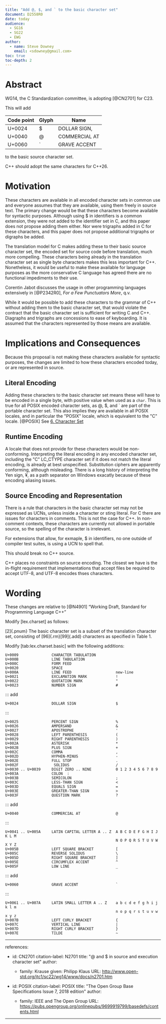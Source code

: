 ```yaml
---
title: "Add @, $, and ` to the basic character set"
document: D2558R0
date: today
audience:
  - SG16
  - SG22
  - EWG
author:
  - name: Steve Downey
    email: <sdowney@gmail.com>
toc: true
toc-depth: 2
---
```


# Abstract
WG14, the C Standardization committee, is adopting [@CN2701] for C23.

This will add

| Code point | Glyph | Name          |
|------------|-------|---------------|
| U+0024     | $     | DOLLAR SIGN,  |
| U+0040     | @     | COMMERCIAL AT |
| U+0060     | `     | GRAVE ACCENT  |


to the basic source character set.

C++ should adopt the same characters for C++26.

# Motivation
These characters are available in all encoded character sets in common use and everyone assumes that they are available, using them freely in source text. The primary change would be that these characters become available for syntactic purposes. Although using $ in identifiers is a common extension, they were not added to the identifier set in C, and this paper does not propose adding them either. Nor were trigraphs added in C for these characters, and this paper does not propose additional trigraphs or digraphs be added.

The translation model for C makes adding these to their basic source character set, the encoded set for source code before translation, much more compelling. These characters being already in the translation character set as single byte characters makes this less important for C++. Nonetheless, it would be useful to make these available for language purposes as the more conservative C language has agreed there are no functional impediments to their use.

Corentin Jabot discusses the usage in other programming languages extensively in [@P2342R0], _For a Few Punctuators More_, q.v.

While it would be possible to add these characters to the grammar of C++ without adding them to the basic character set, that would violate the contract that the basic character set is sufficient for writing C and C++. Diagraphs and trigraphs are concessions to ease of keyboarding. It is assumed that the characters represented by those means are available.

# Implications and Consequences

Because this proposal is not making these characters available for syntactic purposes, the changes are limited to how these characters encoded today, or are represented in source.

## Literal Encoding
Adding these characters to the basic character set means these will have to be encoded in a single byte, with positive value when used as a `char`. This is true for all POSIX encoded character sets, as @, $, and ` are part of the portable character set. This also implies they are available in all POSIX locales, and in particular the "POSIX" locale, which is equivalent to the "C" locale. [@POSIX]
See [6. Character Set](https://pubs.opengroup.org/onlinepubs/9699919799/basedefs/V1_chap06.html "6. Character Set")

## Runtime Encoding
A locale that does not provide for these characters would be non-conforming. Interpreting the literal encoding in any encoded character set, including the "C" LC_CTYPE character set if it does not match the literal encoding, is already at best unspecified. Substitution ciphers are apparently conforming, although misleading. There is a long history of interpreting the Yen sign, ¥, as a path separator on Windows exacatly because of these encoding aliasing issues.

## Source Encoding and Representation
There is a rule that characters in the basic character set may not be expressed as UCNs, unless inside a character or sting literal. For C there are issues for characters in comments. This is not the case for C++. In non-comment contexts, these characters are currently not allowed in portable source, so the spelling of the character is irrelevant.

For extensions that allow, for exmaple, $ in identifiers, no one outside of compiler test suites, is using a UCN to spell that.

This should break no C++ source.

C++ places no constraints on source encoding. The closest we have is the in-flight requirement that implementations that accept files be required to accept UTF-8, and UTF-8 encodes thses characters.


# Wording

These changes are relative to [@N4901] “Working Draft, Standard for Programming Language C++”

Modify [lex.charset] as follows:

[2]{.pnum} The basic character set is a subset of the translation character set, consisting of [96]{.rm}[99]{.add} characters as specified in Table 1.

Modify [tab:lex.charset.basic] with the following additions:

~~~
U+0009               CHARACTER TABULATION
U+000B               LINE TABULATION
U+000C               FORM FEED
U+0020               SPACE
U+000A               LINE FEED                    new-line
U+0021               EXCLAMATION MARK             !
U+0022               QUOTATION MARK               "
U+0023               NUMBER SIGN                  #
~~~
::: add
~~~
U+0024               DOLLAR SIGN                  $
~~~
:::
~~~
U+0025               PERCENT SIGN                 %
U+0026               AMPERSAND                    &
U+0027               APOSTROPHE                   '
U+0028               LEFT PARENTHESIS             (
U+0029               RIGHT PARENTHESIS            )
U+002A               ASTERISK                     *
U+002B               PLUS SIGN	                  +
U+002C               COMMA		                  ,
U+002D               HYPHEN-MINUS	              -
U+002E               FULL STOP	                  .
U+002F                SOLIDUS		              /
U+0030 .. U+0039     DIGIT ZERO .. NINE           0 1 2 3 4 5 6 7 8 9
U+003A               COLON	:
U+003B               SEMICOLON	                  ;
U+003C               LESS-THAN SIGN	              <
U+003D               EQUALS SIGN                  =
U+003E               GREATER-THAN SIGN            >
U+003F               QUESTION MARK                ?
~~~
::: add
~~~
U+0040               COMMERCIAL AT                @
~~~
:::
~~~
U+0041 .. U+005A     LATIN CAPITAL LETTER A .. Z  A B C D E F G H I J K L M
					                              N O P Q R S T U V W X Y Z
U+005B               LEFT SQUARE BRACKET          [
U+005C               REVERSE SOLIDUS              \
U+005D               RIGHT SQUARE BRACKET         ]
U+005E               CIRCUMFLEX ACCENT            ^
U+005F               LOW LINE                     _
~~~
::: add
~~~
U+0060               GRAVE ACCENT                 `
~~~
:::
~~~
U+0061 .. U+007A     LATIN SMALL LETTER A .. Z    a b c d e f g h i j k l m
                                                  n o p q r s t u v w x y z
U+007B               LEFT CURLY BRACKET           {
U+007C               VERTICAL LINE                |
U+007D               RIGHT CURLY BRACKET          }
U+007E               TILDE                        ~
~~~

---
references:
  - id: CN2701
    citation-label: N2701
    title: "@ and $ in source and execution character set"
    author:
      - family: Krause
        given: Philipp Klaus
    URL: http://www.open-std.org/jtc1/sc22/wg14/www/docs/n2701.htm

  - id: POSIX
    citation-label: POSIX
    title: "The Open Group Base Specifications Issue 7, 2018 edition"
    author:
      - family: IEEE and The Open Group
    URL: https://pubs.opengroup.org/onlinepubs/9699919799/basedefs/contents.html

---
